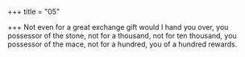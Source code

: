 +++
title = "05"

+++
Not even for a great exchange gift would I hand you over, you possessor  of the stone,
not for a thousand, not for ten thousand, you possessor of the mace, not  for a hundred, you of a hundred rewards.